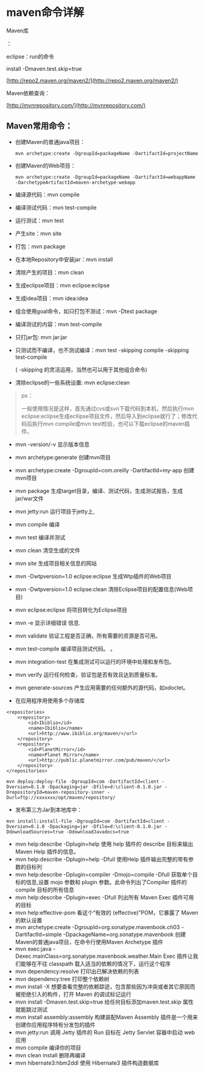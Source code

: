 # maven命令详解

Maven库

：

eclipse：run的命令

install -Dmaven.test.skip=true

[http://repo2.maven.org/maven2/](http://repo2.maven.org/maven2/)

Maven依赖查询：

[http://mvnrepository.com/](http://mvnrepository.com/)

## Maven常用命令：

* 创建Maven的普通java项目：

  `mvn archetype:create -DgroupId=packageName -DartifactId=projectName`

* 创建Maven的Web项目：

  `mvn archetype:create -DgroupId=packageName -DartifactId=webappName -DarchetypeArtifactId=maven-archetype-webapp`

* 编译源代码：mvn compile

* 编译测试代码：mvn test-compile

* 运行测试：mvn test

* 产生site：mvn site

* 打包：mvn package

* 在本地Repository中安装jar：mvn install

* 清除产生的项目：mvn clean

* 生成eclipse项目：mvn eclipse:eclipse

* 生成idea项目：mvn idea:idea

* 组合使用goal命令，如只打包不测试：mvn -Dtest package

* 编译测试的内容：mvn test-compile

* 只打jar包: mvn jar:jar

* 只测试而不编译，也不测试编译：mvn test -skipping compile -skipping test-compile

  \( -skipping 的灵活运用，当然也可以用于其他组合命令\)

* 清除eclipse的一些系统设置:  mvn eclipse:clean

> ps：
>
> 一般使用情况是这样，首先通过cvs或svn下载代码到本机，然后执行mvn eclipse:eclipse生成ecllipse项目文件，然后导入到eclipse就行了；修改代码后执行mvn compile或mvn test检验，也可以下载eclipse的maven插件。

* mvn -version/-v  显示版本信息
* mvn archetype:generate        创建mvn项目
* mvn archetype:create -DgroupId=com.oreilly -DartifactId=my-app   创建mvn项目
* mvn package            生成target目录，编译、测试代码，生成测试报告，生成jar/war文件
* mvn jetty:run            运行项目于jetty上,
* mvn compile                    编译
* mvn test                    编译并测试
* mvn clean                    清空生成的文件
* mvn site                    生成项目相关信息的网站
* mvn -Dwtpversion=1.0 eclipse:eclipse        生成Wtp插件的Web项目
* mvn -Dwtpversion=1.0 eclipse:clean        清除Eclipse项目的配置信息\(Web项目\)
* mvn eclipse:eclipse                将项目转化为Eclipse项目
* mvn -e            显示详细错误 信息.
* mvn validate        验证工程是否正确，所有需要的资源是否可用。
* mvn test-compile    编译项目测试代码。 。
* mvn integration-test     在集成测试可以运行的环境中处理和发布包。
* mvn verify        运行任何检查，验证包是否有效且达到质量标准。
* mvn generate-sources    产生应用需要的任何额外的源代码，如xdoclet。

* 在应用程序用使用多个存储库

```
<repositories>    
    <repository>      
        <id>Ibiblio</id>      
        <name>Ibiblio</name>      
        <url>http://www.ibiblio.org/maven/</url>    
    </repository>    
    <repository>      
        <id>PlanetMirror</id>      
        <name>Planet Mirror</name>      
        <url>http://public.planetmirror.com/pub/maven/</url>    
    </repository>  
</repositories>
```

```
mvn deploy:deploy-file -DgroupId=com -DartifactId=client -Dversion=0.1.0 -Dpackaging=jar -Dfile=d:\client-0.1.0.jar -DrepositoryId=maven-repository-inner -Durl=ftp://xxxxxxx/opt/maven/repository/
```

* 发布第三方Jar到本地库中：

```
mvn install:install-file -DgroupId=com -DartifactId=client -Dversion=0.1.0 -Dpackaging=jar -Dfile=d:\client-0.1.0.jar -DdownloadSources=true -DdownloadJavadocs=true
```

* mvn help:describe -Dplugin=help 使用 help 插件的  describe 目标来输出 Maven Help 插件的信息。
* mvn help:describe -Dplugin=help -Dfull 使用Help 插件输出完整的带有参数的目标列
* mvn help:describe -Dplugin=compiler -Dmojo=compile -Dfull 获取单个目标的信息,设置  mojo 参数和  plugin 参数。此命令列出了Compiler 插件的compile 目标的所有信息
* mvn help:describe -Dplugin=exec -Dfull 列出所有 Maven Exec 插件可用的目标
* mvn help:effective-pom 看这个“有效的 \(effective\)”POM，它暴露了 Maven的默认设置
* mvn archetype:create -DgroupId=org.sonatype.mavenbook.ch03 -DartifactId=simple -DpackageName=org.sonatype.mavenbook 创建Maven的普通java项目，在命令行使用Maven Archetype 插件
* mvn exec:java -Dexec.mainClass=org.sonatype.mavenbook.weather.Main Exec 插件让我们能够在不往 classpath 载入适当的依赖的情况下，运行这个程序
* mvn dependency:resolve 打印出已解决依赖的列表
* mvn dependency:tree 打印整个依赖树
* mvn install -X 想要查看完整的依赖踪迹，包含那些因为冲突或者其它原因而被拒绝引入的构件，打开 Maven 的调试标记运行
* mvn install -Dmaven.test.skip=true 给任何目标添加maven.test.skip 属性就能跳过测试
* mvn install assembly:assembly 构建装配Maven Assembly 插件是一个用来创建你应用程序特有分发包的插件
* mvn jetty:run 调用 Jetty 插件的 Run 目标在 Jetty Servlet 容器中启动 web 应用
* mvn compile 编译你的项目
* mvn clean install 删除再编译
* mvn hibernate3:hbm2ddl 使用 Hibernate3 插件构造数据库



